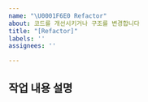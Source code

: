 ```yaml
---
name: "\U0001F6E0️ Refactor"
about: 코드를 개선시키거나 구조를 변경합니다
title: "[Refactor]"
labels: ''
assignees: ''

---
```


## 작업 내용 설명

<!-- 해당 브랜치에서 작업할 내용을 간단하게 작성해주세요 -->
